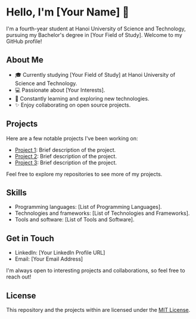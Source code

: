 # Hello, I'm [Your Name] 👋

I'm a fourth-year student at Hanoi University of Science and Technology, pursuing my Bachelor's degree in [Your Field of Study]. Welcome to my GitHub profile!

## About Me

- 🎓 Currently studying [Your Field of Study] at Hanoi University of Science and Technology.
- 💻 Passionate about [Your Interests].
- 🌱 Constantly learning and exploring new technologies.
- ✨ Enjoy collaborating on open source projects.

## Projects

Here are a few notable projects I've been working on:

- [Project 1](link-to-project-1): Brief description of the project.
- [Project 2](link-to-project-2): Brief description of the project.
- [Project 3](link-to-project-3): Brief description of the project.

Feel free to explore my repositories to see more of my projects.

## Skills

- Programming languages: [List of Programming Languages].
- Technologies and frameworks: [List of Technologies and Frameworks].
- Tools and software: [List of Tools and Software].

## Get in Touch

- LinkedIn: [Your LinkedIn Profile URL]
- Email: [Your Email Address]

I'm always open to interesting projects and collaborations, so feel free to reach out!

## License

This repository and the projects within are licensed under the [MIT License](LICENSE).


